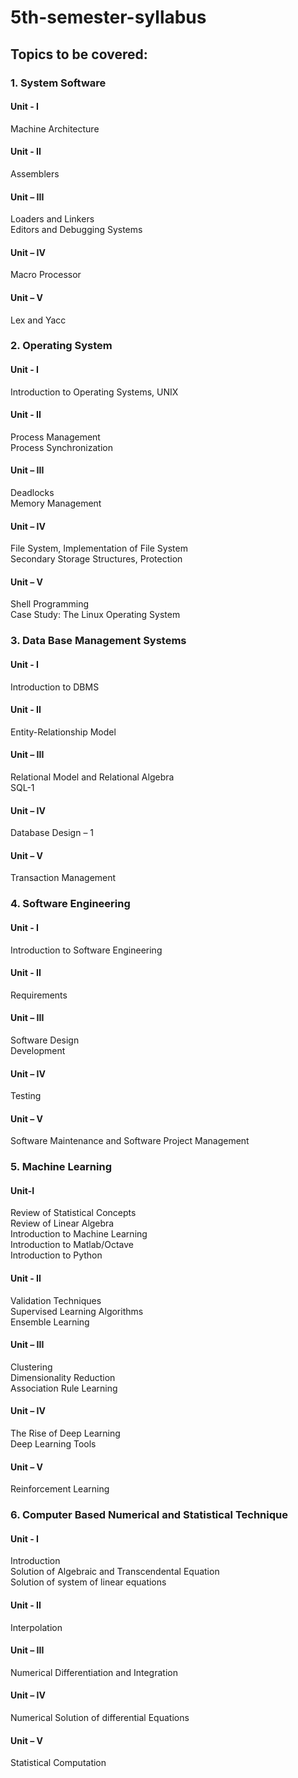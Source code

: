 # 5th-semester-syllabus
## Topics to be covered:
### 1. System Software

#### Unit - I<br />
Machine Architecture <br />
#### Unit - II<br />
Assemblers<br />
#### Unit – III<br />
Loaders and Linkers<br />
Editors and Debugging Systems<br />
#### Unit – IV<br />
Macro Processor<br />
#### Unit – V<br />
Lex and Yacc <br />

### 2. Operating System

#### Unit - I<br />
Introduction to Operating Systems, UNIX <br />
#### Unit - II<br />
Process Management<br />
Process Synchronization<br/>
#### Unit – III<br />
Deadlocks<br />
Memory Management<br />
#### Unit – IV<br />
File System, Implementation of File System<br />
Secondary Storage Structures, Protection<br/>
#### Unit – V<br />
Shell Programming<br />
Case Study: The Linux Operating System<br />

### 3. Data Base Management Systems

#### Unit - I<br />
Introduction to DBMS <br />
#### Unit - II<br />
Entity-Relationship Model<br />

#### Unit – III<br />
Relational Model and Relational Algebra <br />
SQL-1<br />
#### Unit – IV<br />
Database Design – 1<br/>
#### Unit – V<br />
Transaction Management<br />

### 4. Software Engineering

#### Unit - I<br />
Introduction to  Software Engineering <br />
#### Unit - II<br />
Requirements<br />

#### Unit – III<br />
Software Design <br />
Development<br />
#### Unit – IV<br />
Testing<br/>
#### Unit – V<br />
Software Maintenance and Software Project Management<br />

### 5. Machine Learning

#### Unit-I<br/>

Review of Statistical Concepts<br/>
Review of Linear Algebra<br/>
Introduction to Machine Learning<br/>
Introduction to Matlab/Octave<br/>
Introduction to Python<br/>

#### Unit - II<br/>
Validation Techniques<br/>
Supervised Learning Algorithms<br/>
Ensemble Learning<br/>

#### Unit – III<br/>
Clustering<br/>
Dimensionality Reduction<br/>
Association Rule Learning<br/> 

#### Unit – IV<br/>
The Rise of Deep Learning<br/>
Deep Learning Tools<br/>

#### Unit – V<br/>
Reinforcement Learning<br/>

### 6. Computer Based Numerical and Statistical Technique

#### Unit - I<br />
Introduction <br />
Solution of Algebraic and Transcendental Equation<br/>
Solution of system of linear equations</br>
#### Unit - II<br />
Interpolation<br />

#### Unit – III<br />
Numerical Differentiation and Integration<br />

#### Unit – IV<br />
Numerical Solution of differential Equations<br/>
#### Unit – V<br />
Statistical Computation<br />




